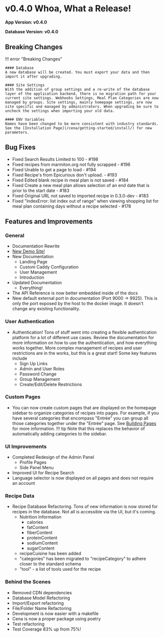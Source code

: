 # v0.4.0 Whoa, What a Release!

**App Version: v0.4.0**

**Database Version: v0.4.0**

## Breaking Changes

!!! error "Breaking Changes"

    #### Database
    A new database will be created. You must export your data and then import it after upgrading.

    #### Site Settings
    With the addition of group settings and a re-write of the database layer of the application backend, there is no migration path for your current site settings. Webhooks Settings, Meal Plan Categories are now managed by groups. Site settings, mainly homepage settings, are now site specific and managed by administrators. When upgrading be sure to uncheck the settings when importing your old data.

    #### ENV Variables
    Names have been changed to be more consistent with industry standards. See the [Installation Page](/cena/getting-started/install/) for new parameters.

## Bug Fixes

- Fixed Search Results Limited to 100 - #198
- Fixed recipes from marmiton.org not fully scrapped - #196
- Fixed Unable to get a page to load - #194
- Fixed Recipe's from Epicurious don't upload. - #193
- Fixed Edited blank recipe in meal plan is not saved - #184
- Fixed Create a new meal plan allows selection of an end date that is prior to the start date - #183
- Fixed Original URL not saved to imported recipe in 0.3.0-dev - #183
- Fixed "IndexError: list index out of range" when viewing shopping list for meal plan containing days without a recipe selected - #178

## Features and Improvements

### General

- Documentation Rewrite
- [New Demo Site!](https://cena-demo.hay-kot.dev/)
- New Documentation
  - Landing Page
  - Custom Caddy Configuration
  - User Management
  - Introduction
- Updated Documentation
  - Everything!
- The API Reference is now better embedded inside of the docs
- New default external port in documentation (Port 9000 -> 9925). This is only the port exposed by the host to the docker image. It doesn't change any existing functionality.

### User Authentication

- Authentication! Tons of stuff went into creating a flexible authentication platform for a lot of different use cases. Review the documentation for more information on how to use the authentication, and how everything works together. More complex management of recipes and user restrictions are in the works, but this is a great start! Some key features include
  - Sign Up Links
  - Admin and User Roles
  - Password Change
  - Group Management
  - Create/Edit/Delete Restrictions

### Custom Pages

- You can now create custom pages that are displayed on the homepage sidebar to organize categories of recipes into pages. For example, if you have several categories that encompass "Entrée" you can group all those categories together under the "Entrée" page. See [Building Pages](/cena/site-administration/building-pages/) for more information.
  !!! tip
  Note that this replaces the behavior of automatically adding categories to the sidebar.

### UI Improvements

- Completed Redesign of the Admin Panel
  - Profile Pages
  - Side Panel Menu
- Improved UI for Recipe Search
- Language selector is now displayed on all pages and does not require an account

### Recipe Data

- Recipe Database Refactoring. Tons of new information is now stored for recipes in the database. Not all is accessible via the UI, but it's coming.
  - Nutrition Information
    - calories
    - fatContent
    - fiberContent
    - proteinContent
    - sodiumContent
    - sugarContent
  - recipeCuisine has been added
  - "categories" has been migrated to "recipeCategory" to adhere closer to the standard schema
  - "tool" - a list of tools used for the recipe

### Behind the Scenes

- Removed CDN dependencies
- Database Model Refactoring
- Import/Export refactoring
- File/Folder Name Refactoring
- Development is now easier with a makefile
- Cena is now a proper package using poetry
- Test refactoring
- Test Coverage 83% up from 75%!
